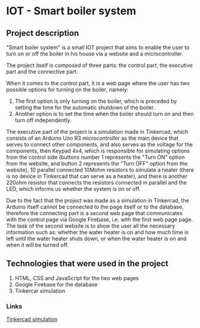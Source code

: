 # IOT - Smart boiler system

## Project description
"Smart boiler system" is a small IOT project that aims to enable the user to turn on or off the boiler in his house via a website and a microcontroller.<br>

The project itself is composed of three parts: the control part, the executive part and the connective part. <br>

When it comes to the control part, it is a web page where the user has two possible options for turning on the boiler, namely:
  1. The first option is only turning on the boiler, which is preceded by setting the time for the automatic shutdown of the boiler. <br>
  2. Another option is to set the time when the boiler should turn on and then turn off independently. <br>

The executive part of the project is a simulation made in Tinkercad, which consists of an Arduino Uno R3 microcontroller as the main device that serves to connect other components, and also serves as the voltage for the components, then Keypad 4x4, which is responsible for simulating options from the control side (buttons number 1 represents the "Turn ON" option from the website, and button 2 represents the "Turn OFF" option from the website), 10 parallel connected 10Mohm resistors to simulate a heater (there is no device in Tinkercad that can serve as a heater), and there is another 220ohm resistor that connects the resistors connected in parallel and the LED, which informs us whether the system is on or off.<br>

Due to the fact that the project was made as a simulation in Tinkercad, the Arduino itself cannot be connected to the page itself or to the database, therefore the connecting part is a second web page that communicates with the control page via Google Firebase, i.e. with the first web page page. The task of the second website is to show the user all the necessary information such as: whether the water heater is on and how much time is left until the water heater shuts down, or when the water heater is on and when it will be turned off. <br>

## Technologies that were used in the project

1. HTML, CSS and JavaScript for the two web pages
2. Google Firebase for the database
3. Tinkercar simulation

### Links

[Tinkercad simulation](https://www.tinkercad.com/things/0E1i88Rumjq?sharecode=JxUm4zF9vgikLwg6NzJOJHLy3i1DFhtpqm5Ik2k4Lqk)
